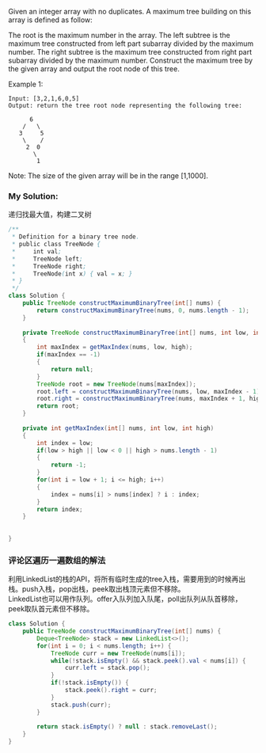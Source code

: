 Given an integer array with no duplicates. A maximum tree building on this array is defined as follow:

The root is the maximum number in the array.
The left subtree is the maximum tree constructed from left part subarray divided by the maximum number.
The right subtree is the maximum tree constructed from right part subarray divided by the maximum number.
Construct the maximum tree by the given array and output the root node of this tree.

Example 1:
```
Input: [3,2,1,6,0,5]
Output: return the tree root node representing the following tree:

      6
    /   \
   3     5
    \    / 
     2  0   
       \
        1
```
Note:
The size of the given array will be in the range [1,1000].


### My Solution:
递归找最大值，构建二叉树

```java
/**
 * Definition for a binary tree node.
 * public class TreeNode {
 *     int val;
 *     TreeNode left;
 *     TreeNode right;
 *     TreeNode(int x) { val = x; }
 * }
 */
class Solution {
    public TreeNode constructMaximumBinaryTree(int[] nums) {
        return constructMaximumBinaryTree(nums, 0, nums.length - 1);
    }
    
    private TreeNode constructMaximumBinaryTree(int[] nums, int low, int high)
    {
        int maxIndex = getMaxIndex(nums, low, high);
        if(maxIndex == -1)
        {
            return null;
        }
        TreeNode root = new TreeNode(nums[maxIndex]);
        root.left = constructMaximumBinaryTree(nums, low, maxIndex - 1);
        root.right = constructMaximumBinaryTree(nums, maxIndex + 1, high);
        return root;
    }
    
    private int getMaxIndex(int[] nums, int low, int high)
    {
        int index = low;
        if(low > high || low < 0 || high > nums.length - 1)
        {
            return -1;
        }
        for(int i = low + 1; i <= high; i++)
        {
            index = nums[i] > nums[index] ? i : index;
        }
        return index;
    }
    
    
}
```

### 评论区遍历一遍数组的解法
利用LinkedList的栈的API，将所有临时生成的tree入栈，需要用到的时候再出栈。push入栈，pop出栈，peek取出栈顶元素但不移除。<br>
LinkedList也可以用作队列。offer入队列加入队尾，poll出队列从队首移除，peek取队首元素但不移除。
```java
class Solution {
    public TreeNode constructMaximumBinaryTree(int[] nums) {
        Deque<TreeNode> stack = new LinkedList<>();
        for(int i = 0; i < nums.length; i++) {
            TreeNode curr = new TreeNode(nums[i]);
            while(!stack.isEmpty() && stack.peek().val < nums[i]) {
                curr.left = stack.pop();
            }
            if(!stack.isEmpty()) {
                stack.peek().right = curr;
            }
            stack.push(curr);
        }
        
        return stack.isEmpty() ? null : stack.removeLast();
    }
}
```
